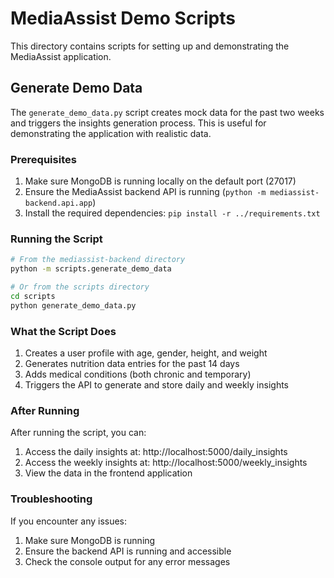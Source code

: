 # MediaAssist Demo Scripts

This directory contains scripts for setting up and demonstrating the MediaAssist application.

## Generate Demo Data

The `generate_demo_data.py` script creates mock data for the past two weeks and triggers the insights generation process. This is useful for demonstrating the application with realistic data.

### Prerequisites

1. Make sure MongoDB is running locally on the default port (27017)
2. Ensure the MediaAssist backend API is running (`python -m mediassist-backend.api.app`)
3. Install the required dependencies: `pip install -r ../requirements.txt`

### Running the Script

```bash
# From the mediassist-backend directory
python -m scripts.generate_demo_data

# Or from the scripts directory
cd scripts
python generate_demo_data.py
```

### What the Script Does

1. Creates a user profile with age, gender, height, and weight
2. Generates nutrition data entries for the past 14 days
3. Adds medical conditions (both chronic and temporary)
4. Triggers the API to generate and store daily and weekly insights

### After Running

After running the script, you can:

1. Access the daily insights at: http://localhost:5000/daily_insights
2. Access the weekly insights at: http://localhost:5000/weekly_insights
3. View the data in the frontend application

### Troubleshooting

If you encounter any issues:

1. Make sure MongoDB is running
2. Ensure the backend API is running and accessible
3. Check the console output for any error messages